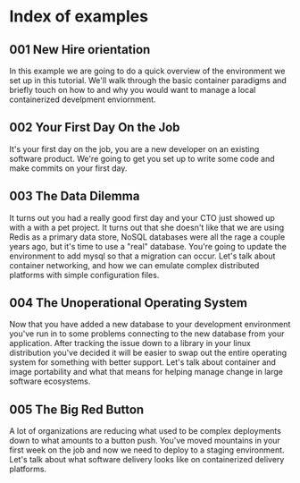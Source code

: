 # Index of examples


## 001 New Hire orientation
In this example we are going to do a quick overview of the environment we set up in this tutorial. We'll walk through the basic container paradigms and briefly touch on how to and why you would want to manage a local containerized develpment enviornment.

## 002 Your First Day On the Job
It's your first day on the job, you are a new developer on an existing software product. We're going to get you set up to write some code and make commits on your first day.

## 003 The Data Dilemma
It turns out you had a really good first day and your CTO just showed up with a with a pet project. It turns out that she doesn't like that we are using Redis as a primary data store, NoSQL databases were all the rage a couple years ago, but it's time to use a "real" database. You're going to update the environment to add mysql so that a migration can occur. Let's talk about container networking, and how we can emulate complex distributed platforms with simple configuration files.

## 004 The Unoperational Operating System
Now that you have added a new database to your development environment you've run in to some problems connecting to the new database from your application. After tracking the issue down to a library in your linux distribution you've decided it will be easier to swap out the entire operating system for something with better support. Let's talk about container and image portability and what that means for helping manage change in large software ecosystems.

## 005  The Big Red Button
A lot of organizations are reducing what used to be complex deployments down to what amounts to a button push. You've moved mountains in your first week on the job and now we need to deploy to a staging environment. Let's talk about what software delivery looks like on containerized delivery platforms.
